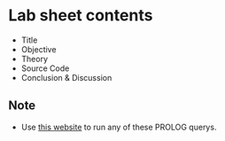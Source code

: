 # Lab sheet contents
- Title
- Objective
- Theory
- Source Code
- Conclusion & Discussion

## Note
* Use [this website](https://swish.swi-prolog.org/) to run any of these PROLOG querys.
